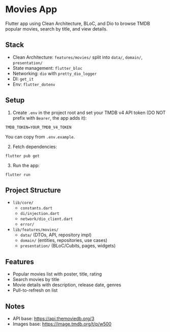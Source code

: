 # Movies App

Flutter app using Clean Architecture, BLoC, and Dio to browse TMDB popular movies, search by title, and view details.

## Stack

- Clean Architecture: `features/movies/` split into `data/`, `domain/`, `presentation/`
- State management: `flutter_bloc`
- Networking: `dio` with `pretty_dio_logger`
- DI: `get_it`
- Env: `flutter_dotenv`

## Setup

1. Create `.env` in the project root and set your TMDB v4 API token (DO NOT prefix with `Bearer`, the app adds it):

```
TMDB_TOKEN=YOUR_TMDB_V4_TOKEN
```

You can copy from `.env.example`.

2. Fetch dependencies:

```
flutter pub get
```

3. Run the app:

```
flutter run
```

## Project Structure

- `lib/core/`
  - `constants.dart`
  - `di/injection.dart`
  - `network/dio_client.dart`
  - `error/`
- `lib/features/movies/`
  - `data/` (DTOs, API, repository impl)
  - `domain/` (entities, repositories, use cases)
  - `presentation/` (BLoC/Cubits, pages, widgets)

## Features

- Popular movies list with poster, title, rating
- Search movies by title
- Movie details with description, release date, genres
- Pull-to-refresh on list

## Notes

- API base: https://api.themoviedb.org/3
- Images base: https://image.tmdb.org/t/p/w500
